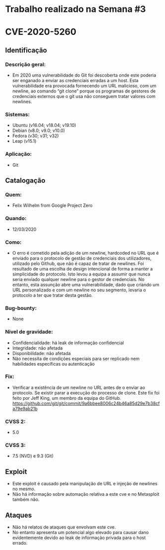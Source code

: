 # Trabalho realizado na Semana #3
# CVE-2020-5260

## Identificação

### Descrição geral:
 - Em 2020 uma vulnerabilidade do Git foi descoberta onde este poderia ser enganado a enviar as credenciais erradas a um host. Esta vulnerabilidade era provocada fornecendo um URL malicioso, com um newline, ao comando “git clone” porque os programas de gestores de credenciais externos que o git usa não conseguem tratar valores com newlines.
### Sistemas:
 - Ubuntu (v16.04; v18.04; v19.10)
 - Debian (v8.0; v9.0; v10.0)
 - Fedora (v30; v31; v32)
 - Leap (v15.1)
### Aplicação:
 - Git

## Catalogação

### Quem: 
 - Felix Wilhelm from Google Project Zero
### Quando: 
 - 12/03/2020
### Como: 
 - O erro é cometido pela adição de um newline, hardcoded no URL que é enviado para o protocolo de gestão de credenciais dos utilizadores, utilizado pelo Github, que não é capaz de tratar de newlines. Foi resultado de uma escolha de design intencional de forma a manter a simplicidade do protocolo. Isto levou a equipa a assumir que nunca seria enviado qualquer newline para o gestor de credenciais. No entanto, esta assunção abre uma vulnerabilidade, dado que criando um URL personalizado e com um newline no seu segmento, levaria o protocolo a ter que tratar desta gestão.
### Bug-bounty:
 - None
### Nivel de gravidade: 
 - Confidencialidade: há leak de informação confidencial
 - Integridade: não afetada
 - Disponibilidade: não afetada
 - Não necessita de condições especiais para ser replicado nem habilidades específicas ou autenticação
### Fix:
 - Verificar a existência de um newline no URL antes de o enviar ao protocolo. Se existir parar a execução do processo de clone. Este fix foi feito por Jeff King, um membro da equipa do GitHub. https://github.com/git/git/commit/9a6bbee8006c24b46a85d29e7b38cfa79e9ab21b
### CVSS 2:
 - 5.0
### CVSS 3:
 - 7.5 (NVD) e 9.3 (Git)

## Exploit
 - Este exploit é causado pela manipulação de URL e injeção de newlines no mesmo.
 - Não há informação sobre automação relativa a este cve e no Metasploit também não.

## Ataques
 - Não há relatos de ataques que envolvam este cve.
 - No entanto apresenta um potencial algo elevado para causar dano evidentemente devido ao leak de informação privada para o host errado.

